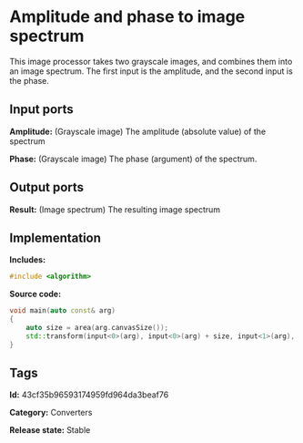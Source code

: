 # Amplitude and phase to image spectrum

This image processor takes two grayscale images, and combines them into an image spectrum. The first input is the amplitude, and the second input is the phase.

## Input ports

__Amplitude:__ (Grayscale image) The amplitude (absolute value) of the spectrum

__Phase:__ (Grayscale image) The phase (argument) of the spectrum.

## Output ports

__Result:__ (Image spectrum) The resulting image spectrum

## Implementation

__Includes:__

```c++
#include <algorithm>
```

__Source code:__

```c++
void main(auto const& arg)
{
	auto size = area(arg.canvasSize());
	std::transform(input<0>(arg), input<0>(arg) + size, input<1>(arg), output<0>(arg), std::polar<double>);
}
```

## Tags

__Id:__ 43cf35b96593174959fd964da3beaf76

__Category:__ Converters

__Release state:__ Stable